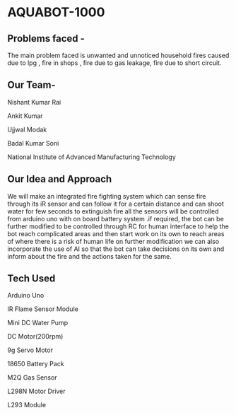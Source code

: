 # AQUABOT-1000


## Problems faced -
The main problem faced is unwanted and unnoticed household fires caused due to lpg , fire in shops , fire due to gas leakage, fire due to short circuit.


## Our Team-
Nishant Kumar Rai 

Ankit Kumar 

Ujjwal Modak 

Badal Kumar Soni 

National Institute of Advanced Manufacturing Technology



## Our Idea and Approach
We will make an integrated fire fighting system which can sense
fire through its iR sensor and can follow it for a certain distance
and can shoot water for few seconds to extinguish fire all the
sensors will be controlled from arduino uno with on board
battery system .if required, the bot can be further modified to be
controlled through RC for human interface to help the bot reach
complicated areas and then start work on its own to reach areas
of where there is a risk of human life on further modification we
can also incorporate the use of AI so that the bot can take
decisions on its own and inform about the fire and the actions
taken for the same.

## Tech Used

Arduino Uno

IR Flame Sensor Module

Mini DC Water Pump

DC Motor(200rpm)

9g Servo Motor

18650 Battery Pack

M2Q Gas Sensor

L298N Motor Driver

L293 Module

